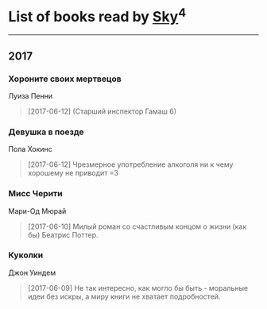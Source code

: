 # List of books read by [Sky](https://www.instagram.com/impending_sky/)<sup>4</sup>
---

## 2017

### Хороните своих мертвецов
Луиза Пенни
> [2017-06-12] (Старший инспектор Гамаш 6)


### Девушка в поезде
Пола Хокинс
> [2017-06-12] Чрезмерное употребление алкоголя ни к чему хорошему не приводит =3


### Мисс Черити
Мари-Од Мюрай
> [2017-06-10] Милый роман со счастливым концом о жизни (как бы) Беатрис Поттер.


### Куколки
Джон Уиндем
> [2017-06-09] Не так интересно, как могло бы быть - моральные идеи без искры, а миру книги не хватает подробностей.



